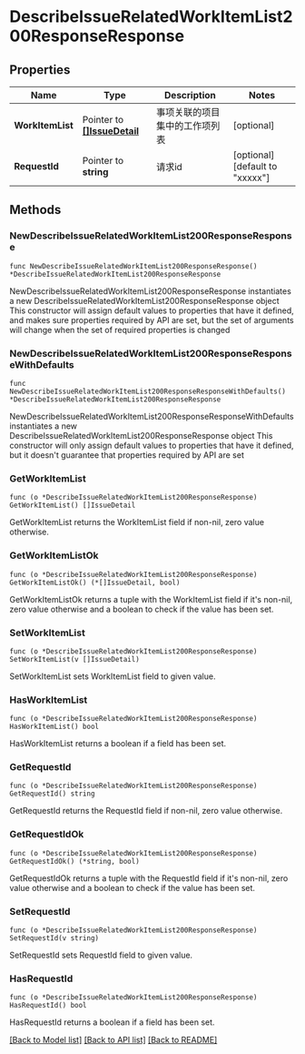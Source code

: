 # DescribeIssueRelatedWorkItemList200ResponseResponse

## Properties

Name | Type | Description | Notes
------------ | ------------- | ------------- | -------------
**WorkItemList** | Pointer to [**[]IssueDetail**](IssueDetail.md) | 事项关联的项目集中的工作项列表 | [optional] 
**RequestId** | Pointer to **string** | 请求id | [optional] [default to "xxxxx"]

## Methods

### NewDescribeIssueRelatedWorkItemList200ResponseResponse

`func NewDescribeIssueRelatedWorkItemList200ResponseResponse() *DescribeIssueRelatedWorkItemList200ResponseResponse`

NewDescribeIssueRelatedWorkItemList200ResponseResponse instantiates a new DescribeIssueRelatedWorkItemList200ResponseResponse object
This constructor will assign default values to properties that have it defined,
and makes sure properties required by API are set, but the set of arguments
will change when the set of required properties is changed

### NewDescribeIssueRelatedWorkItemList200ResponseResponseWithDefaults

`func NewDescribeIssueRelatedWorkItemList200ResponseResponseWithDefaults() *DescribeIssueRelatedWorkItemList200ResponseResponse`

NewDescribeIssueRelatedWorkItemList200ResponseResponseWithDefaults instantiates a new DescribeIssueRelatedWorkItemList200ResponseResponse object
This constructor will only assign default values to properties that have it defined,
but it doesn't guarantee that properties required by API are set

### GetWorkItemList

`func (o *DescribeIssueRelatedWorkItemList200ResponseResponse) GetWorkItemList() []IssueDetail`

GetWorkItemList returns the WorkItemList field if non-nil, zero value otherwise.

### GetWorkItemListOk

`func (o *DescribeIssueRelatedWorkItemList200ResponseResponse) GetWorkItemListOk() (*[]IssueDetail, bool)`

GetWorkItemListOk returns a tuple with the WorkItemList field if it's non-nil, zero value otherwise
and a boolean to check if the value has been set.

### SetWorkItemList

`func (o *DescribeIssueRelatedWorkItemList200ResponseResponse) SetWorkItemList(v []IssueDetail)`

SetWorkItemList sets WorkItemList field to given value.

### HasWorkItemList

`func (o *DescribeIssueRelatedWorkItemList200ResponseResponse) HasWorkItemList() bool`

HasWorkItemList returns a boolean if a field has been set.

### GetRequestId

`func (o *DescribeIssueRelatedWorkItemList200ResponseResponse) GetRequestId() string`

GetRequestId returns the RequestId field if non-nil, zero value otherwise.

### GetRequestIdOk

`func (o *DescribeIssueRelatedWorkItemList200ResponseResponse) GetRequestIdOk() (*string, bool)`

GetRequestIdOk returns a tuple with the RequestId field if it's non-nil, zero value otherwise
and a boolean to check if the value has been set.

### SetRequestId

`func (o *DescribeIssueRelatedWorkItemList200ResponseResponse) SetRequestId(v string)`

SetRequestId sets RequestId field to given value.

### HasRequestId

`func (o *DescribeIssueRelatedWorkItemList200ResponseResponse) HasRequestId() bool`

HasRequestId returns a boolean if a field has been set.


[[Back to Model list]](../README.md#documentation-for-models) [[Back to API list]](../README.md#documentation-for-api-endpoints) [[Back to README]](../README.md)


